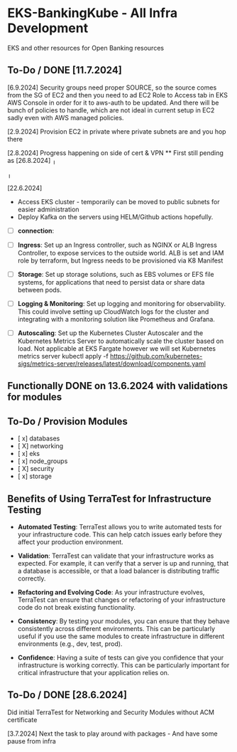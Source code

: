 # EKS-BankingKube - All Infra Development
EKS and other resources for Open Banking resources

## To-Do / DONE [11.7.2024]

[6.9.2024] Security groups need proper SOURCE, so the source comes from the SG of EC2 and then you need to ad EC2 Role to 
Access tab in EKS AWS Console in order for it to aws-auth to be updated. And there will be bunch of policies to handle, which are not ideal in current setup in EC2 sadly even with AWS managed policies.

[2.9.2024] Provision EC2 in private where private subnets are and you hop there

[2.8.2024] Progress happening on side of cert & VPN ** First still pending as [26.8.2024] 
╷


╷
<!-- │***DONE *** Error: creating EC2 Client VPN Network Association: operation error EC2: AssociateClientVpnTargetNetwork, https response error StatusCode: 400, RequestID: 46af21db-40e7-4a9d-a21f-aa51eddb4dee, api error InvalidClientVpnSubnetId.OverlappingCidr: Overlap detected between 10.0.3.0/24 and 10.0.0.0/16
│ 
│   with module.client_vpn.aws_ec2_client_vpn_network_association.aws_client_vpn_network_association,
│   on modules/aws_client_vpn/aws_client_vpn.tf line 37, in resource "aws_ec2_client_vpn_network_association" "aws_client_vpn_network_association":
│   37: resource "aws_ec2_client_vpn_network_association" "aws_client_vpn_network_association" {
│  -->
<!-- │ ****DONE ****  Error: creating EC2 Client VPN Endpoint: operation error EC2: CreateClientVpnEndpoint, https response error StatusCode: 400, RequestID: 70d6a0e9-8356-43e3-9819-d730b57949e5, api error MissingParameter: Mutual authentication is required but is missing in the request
│
│   with module.client_vpn.aws_ec2_client_vpn_endpoint.aws_client_vpn_endpoint,
│   on modules/aws_client_vpn/aws_client_vpn.tf line 1, in resource "aws_ec2_client_vpn_endpoint" "aws_client_vpn_endpoint":
│    1: resource "aws_ec2_client_vpn_endpoint" "aws_client_vpn_endpoint" {
│
╵
╷   DONE
│ Error: creating ELBv2 application Load Balancer (eks-alb): InvalidConfigurationRequest: A load balancer cannot be attached to multiple subnets in the same Availability Zone
│       status code: 400, request id: 8908f805-4b1f-413e-ab40-38084059d817
│
│   with module.networking.aws_lb.eks_alb,
│   on modules/networking/alb.tf line 21, in resource "aws_lb" "eks_alb":
│   21: resource "aws_lb" "eks_alb" {
│
╵
╷   DONE
│ Error: missing devsbridge.com DNS validation record: _7a54dd9293e8bbe334cc5666ac9ad75e.devsbridge.com
│
│   with module.security.aws_acm_certificate_validation.cert[0],
│   on modules/security/acm.tf line 13, in resource "aws_acm_certificate_validation" "cert":
│   13: resource "aws_acm_certificate_validation" "cert" {
│
╵ -->

[22.6.2024]
- Access EKS cluster - temporarily can be moved to public subnets for easier administration
- Deploy Kafka on the servers using HELM/Github actions hopefully.

- [ ] **connection**:

- [ ] **Ingress**: Set up an Ingress controller, such as NGINX or ALB Ingress Controller, to expose services to the outside world. ALB is set and IAM role by terraform, but Ingress needs to be provisioned via K8 Manifest
- [ ] **Storage**: Set up storage solutions, such as EBS volumes or EFS file systems, for applications that need to persist data or share data between pods.
- [ ] **Logging & Monitoring**: Set up logging and monitoring for observability. This could involve setting up CloudWatch logs for the cluster and integrating with a monitoring solution like Prometheus and Grafana.
- [ ] **Autoscaling**: Set up the Kubernetes Cluster Autoscaler and the Kubernetes Metrics Server to automatically scale the cluster based on load. Not applicable at EKS Fargate however we will set Kubernetes metrics server kubectl apply -f https://github.com/kubernetes-sigs/metrics-server/releases/latest/download/components.yaml
## Functionally DONE on 13.6.2024 with validations for modules

## To-Do / Provision Modules
- [ x] databases
- [ X] networking
- [ x] eks
- [ x] node_groups
- [ X] security
- [ x] storage


## Benefits of Using TerraTest for Infrastructure Testing

- **Automated Testing**: TerraTest allows you to write automated tests for your infrastructure code. This can help catch issues early before they affect your production environment.

- **Validation**: TerraTest can validate that your infrastructure works as expected. For example, it can verify that a server is up and running, that a database is accessible, or that a load balancer is distributing traffic correctly.

- **Refactoring and Evolving Code**: As your infrastructure evolves, TerraTest can ensure that changes or refactoring of your infrastructure code do not break existing functionality.

- **Consistency**: By testing your modules, you can ensure that they behave consistently across different environments. This can be particularly useful if you use the same modules to create infrastructure in different environments (e.g., dev, test, prod).

- **Confidence**: Having a suite of tests can give you confidence that your infrastructure is working correctly. This can be particularly important for critical infrastructure that your application relies on.

## To-Do / DONE [28.6.2024]

Did initial TerraTest for Networking and Security Modules without ACM certificate

[3.7.2024] Next the task to play around with packages - And have some pause from infra
